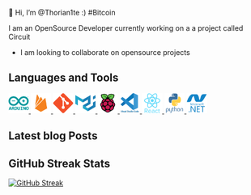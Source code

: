 👋  Hi, I’m @Thorian1te :) #Bitcoin 

I am an OpenSource Developer currently working on a a project called Circuit
- I am looking to collaborate on opensource projects


## Languages and Tools
<p align="left"> </a> <a href="https://www.arduino.cc/" target="_blank"> <img src="https://github.com/devicons/devicon/blob/master/icons/arduino/arduino-original-wordmark.svg" alt="python" width="40" height="40"/> </a> <a href="https://firebase.google.com/" target="_blank"> <img src="https://github.com/devicons/devicon/blob/master/icons/firebase/firebase-plain.svg" alt="python" width="40" height="40"/> </a><a href="https://git-scm.com/" target="_blank"> <img src="https://github.com/devicons/devicon/blob/master/icons/git/git-original.svg" alt="python" width="40" height="40"/> </a><a href="https://mui.com/" target="_blank"> <img src="https://github.com/devicons/devicon/blob/master/icons/materialui/materialui-original.svg" alt="python" width="40" height="40"/> </a><a href="https://www.raspberrypi.org/" target="_blank"> <img src="https://github.com/devicons/devicon/blob/master/icons/raspberrypi/raspberrypi-original.svg" alt="python" width="40" height="40"/> </a><a href="https://code.visualstudio.com/" target="_blank"> <img src="https://github.com/devicons/devicon/blob/master/icons/vscode/vscode-original-wordmark.svg" alt="python" width="40" height="40"/> </a></a> <a href="https://reactjs.org/" target="_blank"> <img src="https://github.com/devicons/devicon/blob/master/icons/react/react-original-wordmark.svg" alt="python" width="40" height="40"/> </a> <a href="https://www.python.org" target="_blank"> <img src="https://github.com/devicons/devicon/blob/master/icons/python/python-original-wordmark.svg" alt="python" width="40" height="40"/> </a> </a> <a href="https://dotnet.microsoft.com/en-us/" target="_blank"> <img src="https://github.com/devicons/devicon/blob/master/icons/dot-net/dot-net-plain-wordmark.svg" alt="python" width="40" height="40"/> </a></p>

## Latest blog Posts


## GitHub Streak Stats
[![GitHub Streak](https://github-readme-streak-stats.herokuapp.com/?user=xavierthorbjornsen)](https://git.io/streak-stats)


